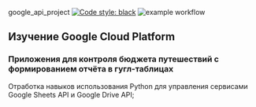google_api_project
[![Code style: black](https://img.shields.io/badge/code%20style-black-000000.svg)](https://github.com/psf/black)
![example workflow](https://github.com/margoloko/google_api_project/actions/workflows/main.yaml/badge.svg)
## Изучение Google Cloud Platform
### Приложения для контроля бюджета путешествий с формированием отчёта в гугл-таблицах
Отработка навыков использования Python для управления сервисами Google Sheets API и Google Drive API;
